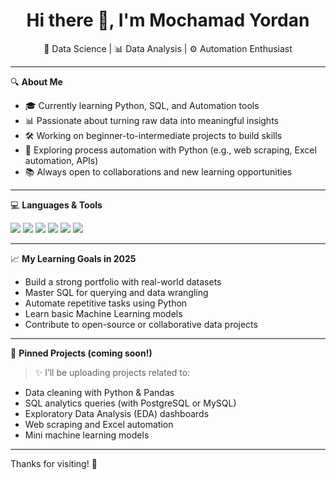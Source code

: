 <h1 align="center">Hi there 👋, I'm Mochamad Yordan</h1>

<p align="center">
  🌟 Data Science | 📊 Data Analysis | ⚙️ Automation Enthusiast
</p>

---

🔍 **About Me**

- 🎓 Currently learning Python, SQL, and Automation tools
- 📊 Passionate about turning raw data into meaningful insights
- 🛠️ Working on beginner-to-intermediate projects to build skills
- 🤖 Exploring process automation with Python (e.g., web scraping, Excel automation, APIs)
- 📚 Always open to collaborations and new learning opportunities

---

💻 **Languages & Tools**

<p>
  <img src="https://img.shields.io/badge/Python-3670A0?style=for-the-badge&logo=python&logoColor=ffdd54" />
  <img src="https://img.shields.io/badge/SQL-025E8C?style=for-the-badge&logo=postgresql&logoColor=white" />
  <img src="https://img.shields.io/badge/Jupyter-F37626?style=for-the-badge&logo=jupyter&logoColor=white" />
  <img src="https://img.shields.io/badge/Pandas-150458?style=for-the-badge&logo=pandas&logoColor=white" />
  <img src="https://img.shields.io/badge/Excel-217346?style=for-the-badge&logo=microsoft-excel&logoColor=white" />
  <img src="https://img.shields.io/badge/GitHub-181717?style=for-the-badge&logo=github&logoColor=white" />
</p>

---

📈 **My Learning Goals in 2025**
- Build a strong portfolio with real-world datasets
- Master SQL for querying and data wrangling
- Automate repetitive tasks using Python
- Learn basic Machine Learning models
- Contribute to open-source or collaborative data projects

---

📂 **Pinned Projects (coming soon!)**
> ✨ I’ll be uploading projects related to:
- Data cleaning with Python & Pandas
- SQL analytics queries (with PostgreSQL or MySQL)
- Exploratory Data Analysis (EDA) dashboards
- Web scraping and Excel automation
- Mini machine learning models

---


Thanks for visiting! 🙌

